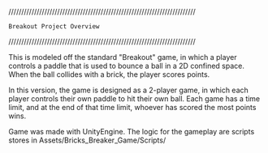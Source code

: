 /////////////////////////////////////////////////////////////////////////

    Breakout Project Overview

/////////////////////////////////////////////////////////////////////////

This is modeled off the standard "Breakout" game, in which a player 
controls a paddle that is used to bounce a ball in a 2D confined space.
When the ball collides with a brick, the player scores points.

In this version, the game is designed as a 2-player game, in which each 
player controls their own paddle to hit their own ball. Each game has a 
time limit, and at the end of that time limit, whoever has scored the 
most points wins.

Game was made with UnityEngine. The logic for the gameplay are scripts
stores in Assets/Bricks_Breaker_Game/Scripts/


